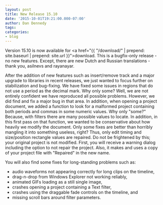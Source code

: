 ```yaml
---
layout: post
title: New Release 15.10
date: '2015-10-01T19:21:00.000-07:00'
author: Dan Dennedy
tags: 
categories:
- blog
---
```


Version 15.10 is now available for <a href="{{  "/download/" | prepend: site.baseurl | prepend: site.url }}">download</a>. This is a bugfix-only release - no new features. Except, there are new Dutch and Russian translations - thank you, asilnevs and rayanayar.

After the addition of new features such as insert/remove track and a major upgrade to libraries in recent releases, we just wanted to focus further on stabilization and bug-fixing. We have fixed some issues in regions that do not use a period as the decimal mark. Why only some? Well, we are not entirely confident we have reproduced all possible problems. However, we did find and fix a major bug in that area. In addition, when opening a project document, we added a function to look for a malformed project containing both periods and commas in some numeric values. Why only "some?" Because, with filters there are many possible values to locate. In addition, in this first pass on that function, we wanted to be conservative about how heavily we modify the document. Only some fixes are better than horribly mangling it into something useless, right? Thus, only edit timing and size/position rectangle values are repaired. Do not be frightened by this; your original project is not modified. First, you will receive a warning dialog including the option to not repair the project. Also, it makes and uses a copy of your project file with "Repaired" in the new name.

You will also find some fixes for long-standing problems such as:

<ul><li>audio waveforms not appearing correctly for long clips on the timeline,</li><li>drag-n-drop from Windows Explorer not working reliably,</li><li>animated GIFs loading as a still single image,</li><li>crashes opening a project containing a Text filter,</li><li>crashes using the draggable fade controls on the timeline, and</li><li>missing scroll bars around filter parameters.</li></ul>


